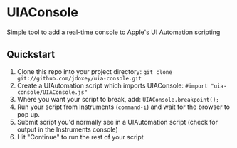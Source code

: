 UIAConsole
===========

Simple tool to add a real-time console to Apple's UI Automation scripting


Quickstart
----------
1. Clone this repo into your project directory: `git clone git://github.com/jdoxey/uia-console.git`
1. Create a UIAutomation script which imports UIAConsole: `#import "uia-console/UIAConsole.js"`
1. Where you want your script to break, add: `UIAConsole.breakpoint();`
1. Run your script from Instruments (`command-i`) and wait for the browser to pop up.
1. Submit script you'd normally see in a UIAutomation script (check for output in the Instruments console)
1. Hit "Continue" to run the rest of your script

